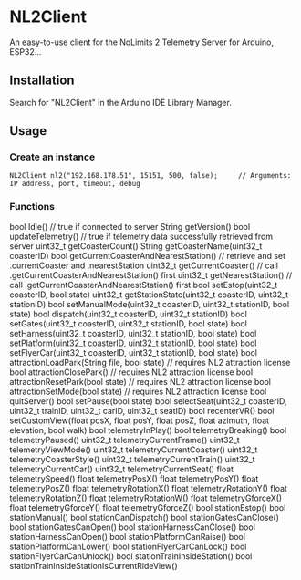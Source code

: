 # NL2Client
An easy-to-use client for the NoLimits 2 Telemetry Server for Arduino, ESP32...

## Installation
Search for "NL2Client" in the Arduino IDE Library Manager.

## Usage
### Create an instance
```
NL2Client nl2("192.168.178.51", 15151, 500, false);     // Arguments: IP address, port, timeout, debug
```

### Functions
bool Idle()                   // true if connected to server
String getVersion()
bool updateTelemetry()        // true if telemetry data successfully retrieved from server
uint32_t getCoasterCount()
String getCoasterName(uint32_t coasterID)
bool getCurrentCoasterAndNearestStation()   // retrieve and set .currentCoaster and .nearestStation
uint32_t getCurrentCoaster()                // call .getCurrentCoasterAndNearestStation() first
uint32_t getNearestStation()                // call .getCurrentCoasterAndNearestStation() first
bool setEstop(uint32_t coasterID, bool state)
uint32_t getStationState(uint32_t coasterID, uint32_t stationID)
bool setManualMode(uint32_t coasterID, uint32_t stationID, bool state)
bool dispatch(uint32_t coasterID, uint32_t stationID)
bool setGates(uint32_t coasterID, uint32_t stationID, bool state)
bool setHarness(uint32_t coasterID, uint32_t stationID, bool state)
bool setPlatform(uint32_t coasterID, uint32_t stationID, bool state)
bool setFlyerCar(uint32_t coasterID, uint32_t stationID, bool state)
bool attractionLoadPark(String file, bool state)    // requires NL2 attraction license
bool attractionClosePark()                          // requires NL2 attraction license
bool attractionResetPark(bool state)                // requires NL2 attraction license
bool attractionSetMode(bool state)                  // requires NL2 attraction license
bool quitServer()
bool setPause(bool state)
bool selectSeat(uint32_t coasterID, uint32_t trainID, uint32_t carID, uint32_t seatID)
bool recenterVR()
bool setCustomView(float posX, float posY, float posZ, float azimuth, float elevation, bool walk)
bool telemetryInPlay()
bool telemetryBreaking()
bool telemetryPaused()
uint32_t telemetryCurrentFrame()
uint32_t telemetryViewMode()
uint32_t telemetryCurrentCoaster()
uint32_t telemetryCoasterStyle()
uint32_t telemetryCurrentTrain()
uint32_t telemetryCurrentCar()
uint32_t telemetryCurrentSeat()
float telemetrySpeed()
float telemetryPosX()
float telemetryPosY()
float telemetryPosZ()
float telemetryRotationX()
float telemetryRotationY()
float telemetryRotationZ()
float telemetryRotationW()
float telemetryGforceX()
float telemetryGforceY()
float telemetryGforceZ()
bool stationEstop()
bool stationManual()
bool stationCanDispatch()
bool stationGatesCanClose()
bool stationGatesCanOpen()
bool stationHarnessCanClose()
bool stationHarnessCanOpen()
bool stationPlatformCanRaise()
bool stationPlatformCanLower()
bool stationFlyerCarCanLock()
bool stationFlyerCarCanUnlock()
bool stationTrainInsideStation()
bool stationTrainInsideStationIsCurrentRideView()
